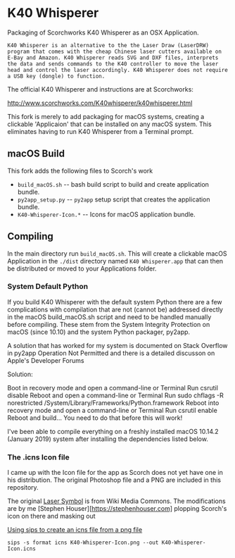 # K40 Whisperer

Packaging of Scorchworks K40 Whisperer as an OSX Application.

    K40 Whisperer is an alternative to the the Laser Draw (LaserDRW) program that comes with the cheap Chinese laser cutters available on E-Bay and Amazon. K40 Whisperer reads SVG and DXF files, interprets the data and sends commands to the K40 controller to move the laser head and control the laser accordingly. K40 Whisperer does not require a USB key (dongle) to function.

The official K40 Whisperer and instructions are at Scorchworks:

http://www.scorchworks.com/K40whisperer/k40whisperer.html

This fork is merely to add packaging for macOS systems, creating a clickable 'Applicaion' that can be installed on any macOS system. This eliminates having to run K40 Whisperer from a Terminal prompt.

## macOS Build

This fork adds the following files to Scorch's work

* `build_macOS.sh` -- bash build script to build and create application bundle.
* `py2app_setup.py` -- `py2app` setup script that creates the application bundle.
* `K40-Whisperer-Icon.*` -- Icons for macOS application bundle.

## Compiling

In the main directory run `build_macOS.sh`. This will create a clickable macOS Application in the `./dist` directory named `K40 Whisperer.app` that can then be distributed or moved to your Applications folder.

### System Default Python

If you build K40 Whisperer with the default system Python there are a few complications with compilation that are not (cannot be) addressed directly in the macOS build_macOS.sh script and need to be handled manually before compiling. These stem from the System Integrity Protection on macOS (since 10.10) and the system Python packager, py2app.

A solution that has worked for my system is documented on Stack Overflow in py2app Operation Not Permitted and there is a detailed discusson on Apple's Developer Forums

Solution:

Boot in recovery mode and open a command-line or Terminal
Run csrutil disable
Reboot and open a command-line or Terminal
Run sudo chflags -R norestricted /System/Library/Frameworks/Python.framework
Reboot into recovery mode and open a command-line or Terminal
Run csrutil enable
Reboot and build...
You need to do that before this will work!

I've been able to compile everything on a freshly installed macOS 10.14.2 (January 2019) system after installing the dependencies listed below.

### The .icns Icon file

I came up with the Icon file for the app as Scorch does not yet have one in his distribution. The original Photoshop file and a PNG are included in this repository.

The original [Laser Symbol](https://commons.wikimedia.org/wiki/File:Laser-symbol.svg) is from Wiki Media Commons. The modifications are by me [Stephen Houser][https://stephenhouser.com] plopping Scorch's icon on there and masking out

[Using sips to create an icns file from a png file](https://stackoverflow.com/questions/44506713/using-sips-to-create-an-icns-file-from-a-png-file)

```
sips -s format icns K40-Whisperer-Icon.png --out K40-Whisperer-Icon.icns
```